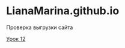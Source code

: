 # LianaMarina.github.io
Проверка выгрузки сайта

[Урок 12](https://lianamarina.github.io/lesson_12/ "Готовая страница из урока 12")
